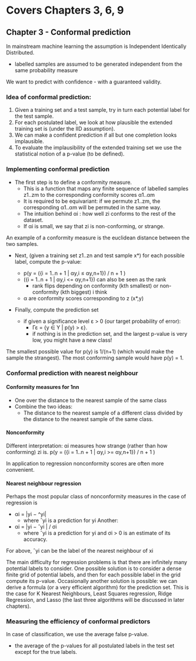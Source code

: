 # Covers Chapters 3, 6, 9
## Chapter 3 - Conformal prediction
In mainstream machine learning the assumption is Independent Identically Distributed.
 - labelled samples are assumed to be generated independent from the same probability measure

We want to predict with confidence - with a guaranteed validity. 

### Idea of conformal prediction: 
1. Given a training set and a test sample, try in turn each potential label for the test sample.
2. For each postulated label, we look at how plausible the extended training set is (under the IID assumption).
3. We can make a confident prediction if all but one completion looks implausible.
4. To evaluate the implausibility of the extended training set we use the statistical notion of a p-value (to be defined).

### Implementing conformal prediction
- The first step is to define a conformity measure.
   - This is a function that maps any finite sequence of labelled samples z1..zm to the corresponding conformity scores α1..αm
   - It is required to be equivariant: if we permute z1..zm, the corresponding α1..αm will be permuted in the same way.
   - The intuition behind αi : how well zi conforms to the rest of the dataset.
   - If αi is small, we say that zi is non-conforming, or strange.

An example of a conformity measure is the euclidean distance between the two samples.

- Next, (given a training set z1..zn and test sample x*) for each possible label, compute the p-value:
  - p(y = ({i = 1..n + 1 | αy,i ≤ αy,n+1})  /  n + 1 )
  - ({i = 1..n + 1 | αy,i <= αy,n+1}) can also be seen as the rank
    - rank flips depending on conformity (kth smallest) or non-conformity (kth biggest) i think
  - α are conformity scores corresponding to z (x*,y)

- Finally, compute the prediction set
  - if given a significance level ε > 0 (our target probability of error):  
    - Γε = {y ∈ Y | p(y) > ε}.
    - if nothing is in the prediction set, and the largest p-value is very low, you might have a new class!

The smallest possible value for p(y) is 1/(n+1) (which would make the sample the strangest). The most conforming sample would have p(y) = 1.

### Conformal prediction with nearest neighbour
#### Conformity measures for 1nn
- One over the distance to the nearest sample of the same class
- Combine the two ideas:
  - The distance to the nearest sample of a different class divided by the distance to the nearest sample of the same class.
#### Nonconformity
Different interpretation: αi measures how strange (rather than how conforming) zi is.
p(y = ({i = 1..n + 1 | αy,i >= αy,n+1})  /  n + 1 )

In application to regression nonconformity scores are
often more convenient.
#### Nearest neighbour regression
Perhaps the most popular class of nonconformity measures in the case of regression is
- αi = |yi − ^yi|
  - where ˆyi is a prediction for yi
Another:
- αi = |yi − ˆyi | / σi
  - where ˆyi is a prediction for yi and σi > 0 is an estimate of its accuracy. 

For above, ˆyi can be the label of the nearest neighbour of xi

The main difficulty for regression problems is that there are infinitely many potential labels to consider.
One possible solution is to consider a dense finite grid of potential labels, and then for each possible label in the grid compute its p-value.
Occasionally another solution is possible: we can derive a
formula (or a very efficient algorithm) for the prediction set.
This is the case for K Nearest Neighbours, Least Squares
regression, Ridge Regression, and Lasso (the last three
algorithms will be discussed in later chapters).

### Measuring the efficiency of conformal predictors
In case of classification, we use the average false p-value.
  - the average of the p-values for all postulated labels in the test set except for the true labels.

